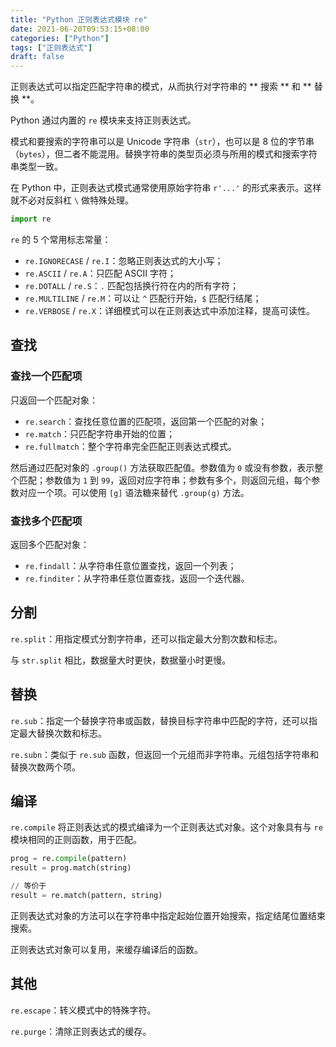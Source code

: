 ```yaml
---
title: "Python 正则表达式模块 re"
date: 2021-06-20T09:53:15+08:00
categories: ["Python"]
tags: ["正则表达式"]
draft: false
---
```


正则表达式可以指定匹配字符串的模式，从而执行对字符串的 ** 搜索 ** 和 ** 替换 **。

Python 通过内置的 `re` 模块来支持正则表达式。

模式和要搜索的字符串可以是 Unicode 字符串（`str`），也可以是 8 位的字节串（`bytes`），但二者不能混用。替换字符串的类型页必须与所用的模式和搜索字符串类型一致。

在 Python 中，正则表达式模式通常使用原始字符串 `r'...'` 的形式来表示。这样就不必对反斜杠 `\` 做特殊处理。

<!--more-->

```python
import re
```

`re` 的 5 个常用标志常量：

- `re.IGNORECASE` / `re.I`：忽略正则表达式的大小写；
- `re.ASCII` / `re.A`：只匹配 ASCII 字符；
- `re.DOTALL` / `re.S`：`.` 匹配包括换行符在内的所有字符；
- `re.MULTILINE` / `re.M`：可以让 `^` 匹配行开始，`$` 匹配行结尾；
- `re.VERBOSE` / `re.X`：详细模式可以在正则表达式中添加注释，提高可读性。

## 查找

### 查找一个匹配项

只返回一个匹配对象：

- `re.search`：查找任意位置的匹配项，返回第一个匹配的对象；
- `re.match`：只匹配字符串开始的位置；
- `re.fullmatch`：整个字符串完全匹配正则表达式模式。

然后通过匹配对象的 `.group()` 方法获取匹配值。参数值为 `0` 或没有参数，表示整个匹配；参数值为 `1` 到 `99`，返回对应字符串；参数有多个，则返回元组，每个参数对应一个项。可以使用 `[g]` 语法糖来替代 `.group(g)` 方法。

### 查找多个匹配项

返回多个匹配对象：

- `re.findall`：从字符串任意位置查找，返回一个列表；
- `re.finditer`：从字符串任意位置查找，返回一个迭代器。

## 分割

`re.split`：用指定模式分割字符串，还可以指定最大分割次数和标志。

与 `str.split` 相比，数据量大时更快，数据量小时更慢。

## 替换

`re.sub`：指定一个替换字符串或函数，替换目标字符串中匹配的字符，还可以指定最大替换次数和标志。

`re.subn`：类似于 `re.sub` 函数，但返回一个元组而非字符串。元组包括字符串和替换次数两个项。

## 编译

`re.compile` 将正则表达式的模式编译为一个正则表达式对象。这个对象具有与 `re` 模块相同的正则函数，用于匹配。

```python
prog = re.compile(pattern)
result = prog.match(string)

// 等价于
result = re.match(pattern, string)
```

正则表达式对象的方法可以在字符串中指定起始位置开始搜索，指定结尾位置结束搜索。

正则表达式对象可以复用，来缓存编译后的函数。

## 其他

`re.escape`：转义模式中的特殊字符。

`re.purge`：清除正则表达式的缓存。
